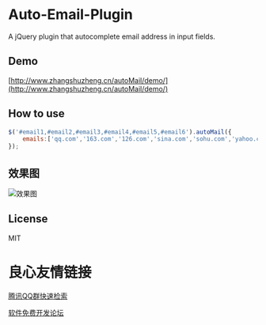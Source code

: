 # Auto-Email-Plugin
A jQuery plugin that autocomplete email address in input fields. 

## Demo
[http://www.zhangshuzheng.cn/autoMail/demo/](http://www.zhangshuzheng.cn/autoMail/demo/)

## How to use
```js
$('#email1,#email2,#email3,#email4,#email5,#email6').autoMail({
	emails:['qq.com','163.com','126.com','sina.com','sohu.com','yahoo.cn','gmail.com','hotmail.com','live.cn']
});  
```
## 效果图

![效果图](demo/autoMail-demo.png)

## License
MIT


 # 良心友情链接

[腾讯QQ群快速检索](http://u.720life.cn/s/8cf73f7c)

[软件免费开发论坛](http://u.720life.cn/s/bbb01dc0)